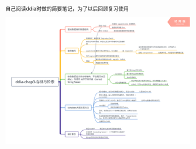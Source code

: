 
自己阅读ddia时做的简要笔记，为了以后回顾复习使用

[chap3-存储与检索]: ddia-chap3-存储与检索.md
![图](ddia-chap3-存储与检索.png)

[chap4-编码与演化]: ddia-chap4-编码与演化.md

[ddia-chap5-数据复制]: ddia-chap5-数据复制.md

